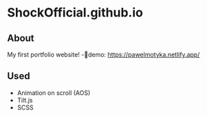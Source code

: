 # ShockOfficial.github.io

## About
My first portfolio website!
-🔴demo: https://pawelmotyka.netlify.app/

## Used
- Animation on scroll (AOS)
- Tilt.js
- SCSS
